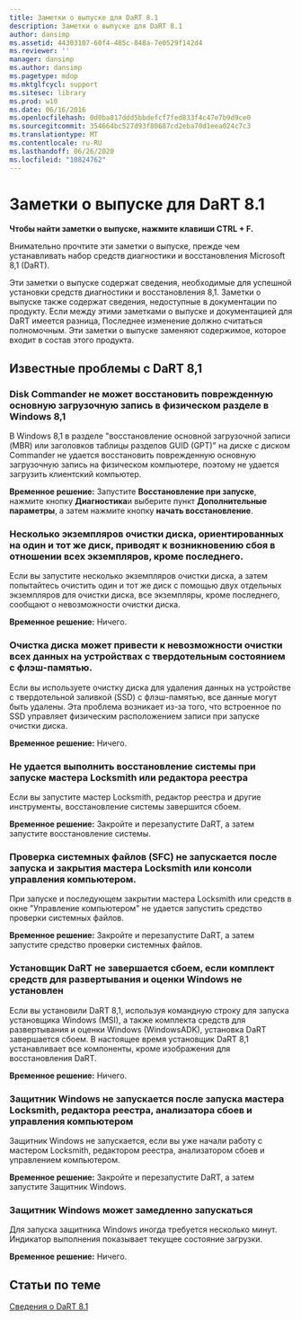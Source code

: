 ```yaml
---
title: Заметки о выпуске для DaRT 8.1
description: Заметки о выпуске для DaRT 8.1
author: dansimp
ms.assetid: 44303107-60f4-485c-848a-7e0529f142d4
ms.reviewer: ''
manager: dansimp
ms.author: dansimp
ms.pagetype: mdop
ms.mktglfcycl: support
ms.sitesec: library
ms.prod: w10
ms.date: 06/16/2016
ms.openlocfilehash: 0d0ba817ddd5bbdefcf7fed833f4c47e7b9d9ce0
ms.sourcegitcommit: 354664bc527d93f80687cd2eba70d1eea024c7c3
ms.translationtype: MT
ms.contentlocale: ru-RU
ms.lasthandoff: 06/26/2020
ms.locfileid: "10824762"
---
```

# Заметки о выпуске для DaRT 8.1


**Чтобы найти заметки о выпуске, нажмите клавиши CTRL + F.**

Внимательно прочтите эти заметки о выпуске, прежде чем устанавливать набор средств диагностики и восстановления Microsoft 8,1 (DaRT).

Эти заметки о выпуске содержат сведения, необходимые для успешной установки средств диагностики и восстановления 8,1. Заметки о выпуске также содержат сведения, недоступные в документации по продукту. Если между этими заметками о выпуске и документацией для DaRT имеется разница, Последнее изменение должно считаться полномочным. Эти заметки о выпуске заменяют содержимое, которое входит в состав этого продукта.

## Известные проблемы с DaRT 8,1


### Disk Commander не может восстановить поврежденную основную загрузочную запись в физическом разделе в Windows 8,1

В Windows 8,1 в разделе "восстановление основной загрузочной записи (MBR) или заголовков таблицы разделов GUID (GPT)" на диске с диском Commander не удается восстановить поврежденную основную загрузочную запись на физическом компьютере, поэтому не удается загрузить клиентский компьютер.

**Временное решение:** Запустите **Восстановление при запуске**, нажмите кнопку **Диагностика**и выберите пункт **Дополнительные параметры**, а затем нажмите кнопку **начать восстановление**.

### Несколько экземпляров очистки диска, ориентированных на один и тот же диск, приводят к возникновению сбоя в отношении всех экземпляров, кроме последнего.

Если вы запустите несколько экземпляров очистки диска, а затем попытайтесь очистить один и тот же диск с помощью двух отдельных экземпляров для очистки диска, все экземпляры, кроме последнего, сообщают о невозможности очистки диска.

**Временное решение:** Ничего.

### Очистка диска может привести к невозможности очистки всех данных на устройствах с твердотельным состоянием с флэш-памятью.

Если вы используете очистку диска для удаления данных на устройстве с твердотельной заливкой (SSD) с флэш-памятью, все данные могут быть удалены. Эта проблема возникает из-за того, что встроенное по SSD управляет физическим расположением записи при запуске очистки диска.

**Временное решение:** Ничего.

### Не удается выполнить восстановление системы при запуске мастера Locksmith или редактора реестра

Если вы запустите мастер Locksmith, редактор реестра и другие инструменты, восстановление системы завершится сбоем.

**Временное решение:** Закройте и перезапустите DaRT, а затем запустите восстановление системы.

### Проверка системных файлов (SFC) не запускается после запуска и закрытия мастера Locksmith или консоли управления компьютером.

При запуске и последующем закрытии мастера Locksmith или средств в окне "Управление компьютером" не удается запустить средство проверки системных файлов.

**Временное решение:** Закройте и перезапустите DaRT, а затем запустите средство проверки системных файлов.

### <a href="" id="-------------dart-installer-does-not-fail-when-the-windows-assessment-and-deployment-kit-is-not-installed"></a> Установщик DaRT не завершается сбоем, если комплект средств для развертывания и оценки Windows не установлен

Если вы установили DaRT 8,1, используя командную строку для запуска установщика Windows (MSI), а также комплекта средств для развертывания и оценки Windows (WindowsADK), установка DaRT завершается сбоем. В настоящее время установщик DaRT 8,1 устанавливает все компоненты, кроме изображения для восстановления DaRT.

**Временное решение:** Ничего.

### Защитник Windows не запускается после запуска мастера Locksmith, редактора реестра, анализатора сбоев и управления компьютером

Защитник Windows не запускается, если вы уже начали работу с мастером Locksmith, редактором реестра, анализатором сбоев и управлением компьютером.

**Временное решение:** Закройте и перезапустите DaRT, а затем запустите Защитник Windows.

### Защитник Windows может замедленно запускаться

Для запуска защитника Windows иногда требуется несколько минут. Индикатор выполнения показывает текущее состояние загрузки.

**Временное решение:** Ничего.

## Статьи по теме


[Сведения о DaRT 8.1](about-dart-81.md)

 

 





